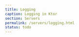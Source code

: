 ```yaml
---
title: Logging
caption: Logging in Ktor
section: Servers
permalink: /servers/logging.html
status: todo
---
```



